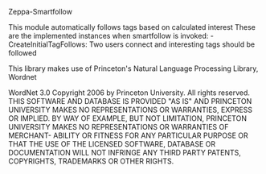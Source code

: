 Zeppa-Smartfollow

This module automatically follows tags based on calculated interest
These are the implemented instances when smartfollow is invoked:
	- CreateInitialTagFollows: Two users connect and interesting tags should be followed



This library makes use of Princeton's Natural Language Processing Library, Wordnet

WordNet 3.0 Copyright 2006 by Princeton University. All rights reserved. THIS SOFTWARE AND DATABASE IS PROVIDED "AS IS" AND PRINCETON UNIVERSITY MAKES NO REPRESENTATIONS OR WARRANTIES, EXPRESS OR IMPLIED. BY WAY OF EXAMPLE, BUT NOT LIMITATION, PRINCETON UNIVERSITY MAKES NO REPRESENTATIONS OR WARRANTIES OF MERCHANT- ABILITY OR FITNESS FOR ANY PARTICULAR PURPOSE OR THAT THE USE OF THE LICENSED SOFTWARE, DATABASE OR DOCUMENTATION WILL NOT INFRINGE ANY THIRD PARTY PATENTS, COPYRIGHTS, TRADEMARKS OR OTHER RIGHTS.

